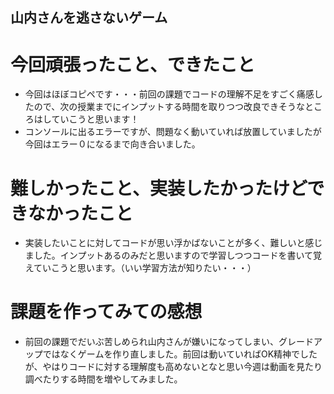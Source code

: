 ## 山内さんを逃さないゲーム

# 今回頑張ったこと、できたこと
- 今回はほぼコピペです・・・前回の課題でコードの理解不足をすごく痛感したので、次の授業までにインプットする時間を取りつつ改良できそうなところはしていこうと思います！
- コンソールに出るエラーですが、問題なく動いていれば放置していましたが今回はエラー０になるまで向き合いました。
# 難しかったこと、実装したかったけどできなかったこと
- 実装したいことに対してコードが思い浮かばないことが多く、難しいと感じました。インプットあるのみだと思いますので学習しつつコードを書いて覚えていこうと思います。（いい学習方法が知りたい・・・）
# 課題を作ってみての感想
- 前回の課題でだいぶ苦しめられ山内さんが嫌いになってしまい、グレードアップではなくゲームを作り直しました。前回は動いていればOK精神でしたが、やはりコードに対する理解度も高めないとなと思い今週は動画を見たり調べたりする時間を増やしてみました。
